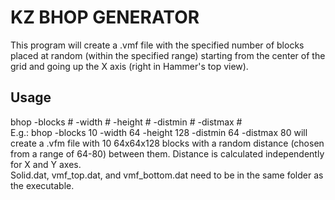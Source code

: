 # KZ BHOP GENERATOR
This program will create a .vmf file with the specified number of blocks placed at random (within the specified range) starting from the center of the grid and going up the X axis (right in Hammer's top view).

## Usage
bhop -blocks # -width # -height # -distmin # -distmax #  
E.g.: bhop -blocks 10 -width 64 -height 128 -distmin 64 -distmax 80
will create a .vfm file with 10 64x64x128 blocks with a random distance (chosen from a range of 64-80) between them. Distance is calculated independently for X and Y axes.  
Solid.dat, vmf_top.dat, and vmf_bottom.dat need to be in the same folder as the executable.
